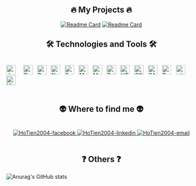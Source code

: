 <h2 align="center">🔥 My Projects 🔥</h2>
<div align=center>
  
[![Readme Card](https://github-readme-stats.vercel.app/api/pin/?username=HoTien2004&repo=Backend0-Nodejs&theme=swift&show_icons=true)](https://github.com/HoTien2004/Backend0-Nodejs.git)
[![Readme Card](https://github-readme-stats.vercel.app/api/pin/?username=HoTien2004&repo=ReactJS-Zero&theme=swift&show_icons=true)](https://github.com/HoTien2004/ReactJS-Zero.git)

</div>

<h2 align="center">🛠 Technologies and Tools 🛠</h2>
<br>
<!-- https://simpleicons.org/ -->
<span><img src="https://img.shields.io/badge/JavaScript-282C34?logo=javascript&logoColor=F7DF1E" alt="JavaScript logo" title="JavaScript" height="25" /></span>
&nbsp;
&nbsp;
<span><img src="https://img.shields.io/badge/ReactJS-282C34?logo=react&logoColor=61DAFB" alt="ReactJS logo" title="ReactJS" height="25" /></span>
&nbsp;
<span><img src="https://img.shields.io/badge/Redux-282C34?logo=redux&logoColor=764ABC" alt="Redux logo" title="Redux" height="25" /></span>
&nbsp;
<span><img src="https://img.shields.io/badge/Node.js-282C34?logo=node.js&logoColor=00F200" alt="Node.js logo" title="Node.js" height="25" /></span>
&nbsp;
<span><img src="https://img.shields.io/badge/Express-282C34?logo=express&logoColor=FFFFFF" alt="Express.js logo" title="Express.js" height="25" /></span>
&nbsp;
<span><img src="https://img.shields.io/badge/MongoDB-282C34?logo=mongodb&logoColor=47A248" alt="MongoDB logo" title="MongoDB" height="25" /></span>
&nbsp;
<span><img src="https://img.shields.io/badge/MySQL-282C34?logo=mysql&logoColor=4479A1" alt="MySQL logo" title="MySQL" height="25" /></span>
&nbsp;
<span><img src="https://img.shields.io/badge/Tailwind%20CSS-282C34?logo=tailwind-css&logoColor=38B2AC" alt="TailwindCSS logo" title="TailwindCSS" height="25" /></span>
&nbsp;
<span><img src="https://img.shields.io/badge/HTML5-282C34?logo=html5&logoColor=E34F26" alt="HTML5 logo" title="HTML5" height="25" /></span>
&nbsp;
<span><img src="https://img.shields.io/badge/CSS3-282C34?logo=css3&logoColor=1572B6" alt="CSS3 logo" title="CSS3" height="25" /></span>
&nbsp;
<span><img src="https://img.shields.io/badge/Sass-282C34?logo=sass&logoColor=CC6699" alt="SASS logo" title="SASS" height="25" /></span>
&nbsp;
<span><img src="https://img.shields.io/badge/Bootstrap-282C34?logo=bootstrap&logoColor=7952B3" alt="Bootstrap logo" title="Bootstrap" height="25" /></span>
&nbsp;
<span><img src="https://img.shields.io/badge/git-282C34?logo=git&logoColor=F05032" alt="git logo" title="git" height="25" /></span>
&nbsp;
<span><img src="https://img.shields.io/badge/VS%20Code-282C34?logo=visual-studio-code&logoColor=007ACC" alt="Visual Studio Code logo" title="Visual Studio Code" height="25" /></span>
&nbsp;
<br>
<!-- https://github.com/anuraghazra/github-readme-stats -->
<br>

<h2 align="center">👽 Where to find me 👽</h2>
<br>
<div align="center">
  <a href="https://www.facebook.com/quyet.tien.211972" target="blank">
    <img src="https://img.icons8.com/?size=100&id=118501&format=png&color=000000" alt="HoTien2004-facebook" />
  </a>
  <a href="https://www.linkedin.com/in/hotien2004/" target="blank">
    <img src="https://img.icons8.com/?size=100&id=44019&format=png&color=000000" alt="HoTien2004-linkedin" />
  </a>
  <a href="mailto:hotien804@gmail.com" target="blank">
    <img src="https://img.icons8.com/?size=100&id=48165&format=png&color=000000" alt="HoTien2004-email" />
  </a>
</div>
<br>

<h2 align="center">❓ Others ❓</h2>
  
  ![Anurag's GitHub stats](https://github-readme-stats.vercel.app/api?username=HoTien2004&theme=swift&show_icons=true)
  

